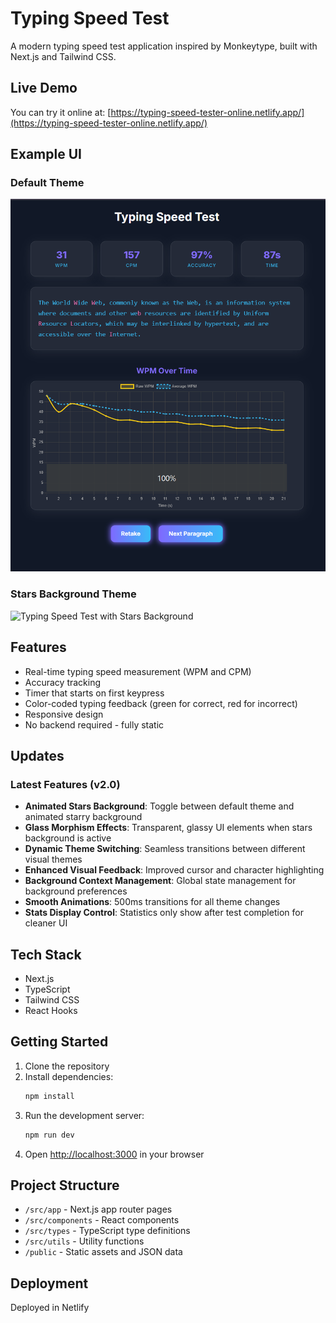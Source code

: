 # Typing Speed Test

A modern typing speed test application inspired by Monkeytype, built with Next.js and Tailwind CSS.

## Live Demo

You can try it online at: [https://typing-speed-tester-online.netlify.app/](https://typing-speed-tester-online.netlify.app/)

## Example UI

### Default Theme
![Typing Speed Test Example UI](./public/sc.png)

### Stars Background Theme
![Typing Speed Test with Stars Background](./myUI.png)


## Features

- Real-time typing speed measurement (WPM and CPM)
- Accuracy tracking
- Timer that starts on first keypress
- Color-coded typing feedback (green for correct, red for incorrect)
- Responsive design
- No backend required - fully static

## Updates

### Latest Features (v2.0)
- **Animated Stars Background**: Toggle between default theme and animated starry background
- **Glass Morphism Effects**: Transparent, glassy UI elements when stars background is active
- **Dynamic Theme Switching**: Seamless transitions between different visual themes
- **Enhanced Visual Feedback**: Improved cursor and character highlighting
- **Background Context Management**: Global state management for background preferences
- **Smooth Animations**: 500ms transitions for all theme changes
- **Stats Display Control**: Statistics only show after test completion for cleaner UI

## Tech Stack

- Next.js
- TypeScript
- Tailwind CSS
- React Hooks

## Getting Started

1. Clone the repository
2. Install dependencies:
   ```bash
   npm install
   ```
3. Run the development server:
   ```bash
   npm run dev
   ```
4. Open [http://localhost:3000](http://localhost:3000) in your browser

## Project Structure

- `/src/app` - Next.js app router pages
- `/src/components` - React components
- `/src/types` - TypeScript type definitions
- `/src/utils` - Utility functions
- `/public` - Static assets and JSON data

## Deployment

Deployed in Netlify

